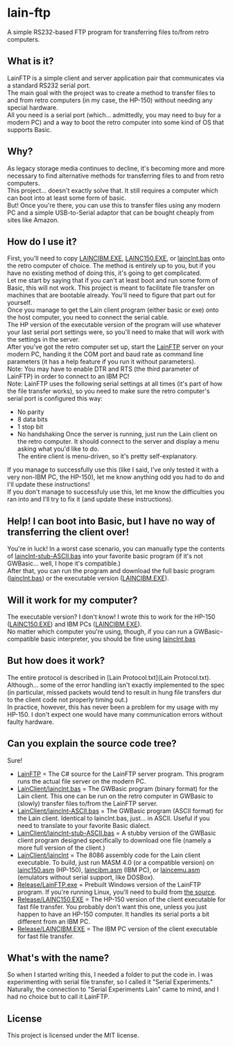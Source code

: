 # lain-ftp
A simple RS232-based FTP program for transferring files to/from retro computers.

## What is it?
LainFTP is a simple client and server application pair that communicates via a standard RS232 serial port.  
The main goal with the project was to create a method to transfer files to and from retro computers (in my case, the HP-150) without needing any special hardware.  
All you need is a serial port (which... admittedly, you may need to buy for a modern PC) and a way to boot the retro computer into some kind of OS that supports Basic.  

## Why?
As legacy storage media continues to decline, it's becoming more and more necessary to find alternative methods for transferring files to and from retro computers.  
This project... doesn't exactly solve that. It still requires a computer which can boot into at least some form of basic.  
But! Once you're there, you can use this to transfer files using any modern PC and a simple USB-to-Serial adaptor that can be bought cheaply from sites like Amazon.  

## How do I use it?
First, you'll need to copy [LAINCIBM.EXE](Release/LAINCIBM.EXE), [LAINC150.EXE](Release/LAINC150.EXE), or [lainclnt.bas](LainClient/lainclnt.bas) onto the retro computer of choice. The method is entirely up to you, but if you have no existing method of doing this, it's going to get complicated.  
Let me start by saying that if you can't at least boot and run some form of Basic, this will not work. This project is meant to facilitate file transfer on machines that are bootable already. You'll need to figure that part out for yourself.  
Once you manage to get the Lain client program (either basic or exe) onto the host computer, you need to connect the serial cable.  
The HP version of the executable version of the program will use whatever your last serial port settings were, so you'll need to make that will work with the settings in the server.  
After you've got the retro computer set up, start the [LainFTP](Releast/LainFTP.exe) server on your modern PC, handing it the COM port and baud rate as command line parameters (it has a help feature if you run it without parameters).  
Note: You may have to enable DTR and RTS (the third parameter of LainFTP) in order to connect to an IBM PC!  
Note: LainFTP uses the following serial settings at all times (it's part of how the file transfer works), so you need to make sure the retro computer's serial port is configured this way:  
- No parity
- 8 data bits
- 1 stop bit
- No handshaking
Once the server is running, just run the Lain client on the retro computer. It should connect to the server and display a menu asking what you'd like to do.  
The entire client is menu-driven, so it's pretty self-explanatory.  

If you manage to successfully use this (like I said, I've only tested it with a very non-IBM PC, the HP-150), let me know anything odd you had to do and I'll update these instructions!  
If you don't manage to successfuly use this, let me know the difficulties you ran into and I'll try to fix it (and update these instructions).  

## Help! I can boot into Basic, but I have no way of transferring the client over!
You're in luck! In a worst case scenario, you can manually type the contents of [lainclnt-stub-ASCII.bas](LainClient/lainclnt-stub-ASCII.bas) into your favorite basic program (if it's not GWBasic... well, I hope it's compatible.)  
After that, you can run the program and download the full basic program ([lainclnt.bas](LainClient/lainclnt.bas)) or the executable version ([LAINCIBM.EXE](Release/LAINCIBM.EXE)).  

## Will it work for my computer?
The executable version? I don't know! I wrote this to work for the HP-150 ([LAINC150.EXE](Release/LAINC150.EXE)) and IBM PCs ([LAINCIBM.EXE](Release/LAINCIBM.EXE)).  
No matter which computer you're using, though, if you can run a GWBasic-compatible basic interpreter, you should be fine using [lainclnt.bas](LainClient/lainclnt.bas)  

## But how does it work?
The entire protocol is described in [Lain Protocol.txt](Lain Protocol.txt).  
Although... some of the error handling isn't exactly implemented to the spec (in particular, missed packets would tend to result in hung file transfers dur to the client code not properly timing out.)  
In practice, however, this has never been a problem for my usage with my HP-150. I don't expect one would have many communication errors without faulty hardware.  

## Can you explain the source code tree?
Sure!  
- [LainFTP](LainFTP) = The C# source for the LainFTP server program. This program runs the actual file server on the modern PC.
- [LainClient/lainclnt.bas](LainClient/lainclnt.bas) = The GWBasic program (binary format) for the Lain client. This one can be run on the retro computer in GWBasic to (slowly) transfer files to/from the LainFTP server.
- [LainClient/lainclnt-ASCII.bas](LainClient/lainclnt-ASCII.bas) = The GWBasic program (ASCII format) for the Lain client. Identical to lainclnt.bas, just... in ASCII. Useful if you need to translate to your favorite Basic dialect.
- [LainClient/lainclnt-stub-ASCII.bas](LainClient/lainclnt-stub-ASCII.bas) = A stubby version of the GWBasic client program designed specifically to download one file (namely a more full version of the client.)
- [LainClient/lainclnt](LainClient/lainclnt) = The 8086 assembly code for the Lain client executable. To build, just run MASM 4.0 (or a compatible version) on [lainc150.asm](LainClient/lainclnt/lainc150.asm) (HP-150), [laincibm.asm](LainClient/lainclnt/laincibm.asm) (IBM PC), or [laincemu.asm](LainClient/lainclnt/laincemu.asm) (emulators without serial support, like DOSBox). 
- [Release/LainFTP.exe](Release/LainFTP.exe) = Prebuilt Windows version of the LainFTP program. If you're running Linux, you'll need to build from [the source](LainFTP).
- [Release/LAINC150.EXE](Release/LAINC150.EXE) = The HP-150 version of the client executable for fast file transfer. You probably don't want this one, unless you just happen to have an HP-150 computer. It handles its serial ports a bit different from an IBM PC.
- [Release/LAINCIBM.EXE](Release/LAINCIBM.EXE) = The IBM PC version of the client executable for fast file transfer.

## What's with the name?
So when I started writing this, I needed a folder to put the code in. I was experimenting with serial file transfer, so I called it "Serial Experiments." Naturally, the connection to "Serial Experiments Lain" came to mind, and I had no choice but to call it LainFTP.  

## License
This project is licensed under the MIT license.

